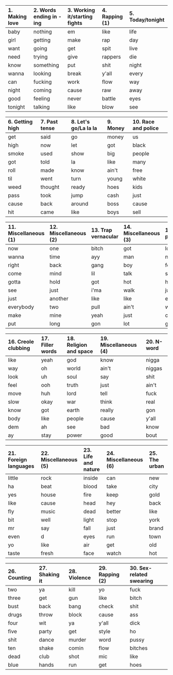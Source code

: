 |1. Making love |2. Words ending in -ing |3. Working it/starting fights |4. Rapping (1) |5. Today/tonight |
|:--------------|:-----------------------|:-----------------------------|:--------------|:----------------|
|baby           |nothing                 |em                            |like           |life             |
|girl           |getting                 |make                          |rap            |day              |
|want           |going                   |get                           |spit           |live             |
|need           |trying                  |give                          |rappers        |die              |
|know           |something               |put                           |shit           |night            |
|wanna          |looking                 |break                         |y'all          |every            |
|can            |fucking                 |work                          |flow           |way              |
|night          |coming                  |cause                         |raw            |away             |
|good           |feeling                 |never                         |battle         |eyes             |
|tonight        |talking                 |like                          |blow           |see              |

|6. Getting high |7. Past tense |8. Let's go/La la la |9. Money |10. Race and police |
|:---------------|:-------------|:--------------------|:--------|:-------------------|
|get             |said          |go                   |money    |us                  |
|high            |now           |let                  |got      |black               |
|smoke           |used          |show                 |big      |people              |
|got             |told          |la                   |like     |many                |
|roll            |made          |know                 |ain't    |free                |
|til             |went          |turn                 |young    |white               |
|weed            |thought       |ready                |hoes     |kids                |
|pass            |took          |jump                 |cash     |just                |
|cause           |back          |around               |boss     |cause               |
|hit             |came          |like                 |boys     |sell                |

|11. Miscellaneous (1) |12. Miscellaneous (2) |13. Trap vernacular |14. Miscellaneous (3) |15. Love problems |
|:----------------|:---------------------|:-------------------|:---------------------|:-----------------|
|now              |one                   |bitch               |got                   |love              |
|wanna            |time                  |ayy                 |man                   |never             |
|right            |back                  |gang                |boy                   |feel              |
|come             |mind                  |lil                 |talk                  |still             |
|gotta            |hold                  |got                 |hot                   |heart             |
|see              |just                  |i'ma                |walk                  |just              |
|just             |another               |like                |like                  |ever              |
|everybody        |two                   |pull                |ain't                 |wish              |
|make             |mine                  |yeah                |just                  |cause             |
|put              |long                  |gon                 |lot                   |gone              |

|16. Creole clubbing |17. Filler words |18. Religion and space |19. Miscellaneous (4) |20. N-word |
|:-------------------|:----------------|:----------------------|:---------------------|:----------|
|like                |yeah             |god                    |know                  |nigga      |
|way                 |oh               |world                  |ain't                 |niggas     |
|look                |uh               |soul                   |say                   |shit       |
|feel                |ooh              |truth                  |just                  |ain't      |
|move                |huh              |lord                   |tell                  |fuck       |
|slow                |okay             |war                    |think                 |real       |
|know                |got              |earth                  |really                |gon        |
|body                |like             |people                 |cause                 |y'all      |
|dem                 |ah               |see                    |bad                   |know       |
|ay                  |stay             |power                  |good                  |bout       |

|21. Foreign languages |22. Miscellaneous (5) |23. Life and nature |24. Miscellaneous (6) |25. The urban |
|:---------------------|:---------------------|:-------------------|:---------------------|:-------------|
|little                |rock                  |inside              |can                   |new           |
|ha                    |beat                  |blood               |take                  |city          |
|yes                   |house                 |fire                |keep                  |gold          |
|like                  |cause                 |head                |hey                   |back          |
|fly                   |music                 |dead                |better                |like          |
|bit                   |well                  |light               |stop                  |york          |
|mr                    |say                   |fall                |just                  |brand         |
|even                  |d                     |eyes                |run                   |town          |
|yo                    |like                  |air                 |get                   |old           |
|taste                 |fresh                 |face                |watch                 |hot           |

|26. Counting |27. Shaking it |28. Violence |29. Rapping (2) |30. Sex-related swearing |
|:------------|:--------------|:------------|:---------------|:------------------------|
|two          |ya             |kill         |yo              |fuck                     |
|three        |get            |gun          |like            |bitch                    |
|bust         |back           |bang         |check           |shit                     |
|drugs        |throw          |block        |cause           |ass                      |
|four         |wit            |ya           |y'all           |dick                     |
|five         |party          |get          |style           |ho                       |
|shit         |dance          |murder       |word            |pussy                    |
|ten          |shake          |comin        |flow            |bitches                  |
|dead         |club           |shot         |mic             |like                     |
|blue         |hands          |run          |get             |hoes                     |
